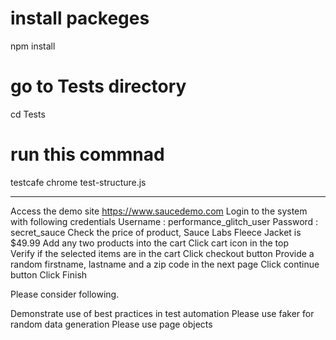 # install packeges 
npm install 
# go to Tests directory
cd Tests
# run this commnad  
testcafe chrome test-structure.js

****************
Access the demo site https://www.saucedemo.com
Login to the system with following credentials 
Username : performance_glitch_user
Password : secret_sauce 
Check the price of product, Sauce Labs Fleece Jacket is $49.99
Add any two products into the cart 
Click cart icon in the top  
Verify if the selected items are in the cart 
Click checkout button 
Provide a random firstname, lastname and a zip code in the next page 
Click continue button 
Click Finish 


Please consider following. 

Demonstrate use of best practices in test automation 
Please use faker for random data generation 
Please use page objects  
